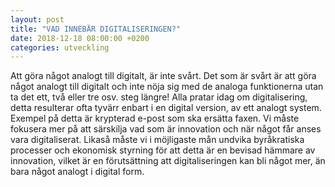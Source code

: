 ```yaml
---
layout: post
title: "VAD INNEBÄR DIGITALISERINGEN?"
date: 2018-12-18 08:00:00 +0200
categories: utveckling
---
```

Att göra något analogt till digitalt, är inte svårt. Det som är svårt är att göra något analogt till digitalt och inte nöja sig med de analoga funktionerna utan ta det ett, två eller tre osv. steg längre! Alla pratar idag om digitalisering, detta resulterar ofta tyvärr enbart i en digital version, av ett analogt system. Exempel på detta är krypterad e-post som ska ersätta faxen. Vi måste fokusera mer på att särskilja vad som är innovation och när något får anses vara digitaliserat. Likaså måste vi i möjligaste mån undvika byråkratiska processer och ekonomisk styrning för att detta är en bevisad hämmare av innovation, vilket är en förutsättning att digitaliseringen kan bli något mer, än bara något analogt i digital form.